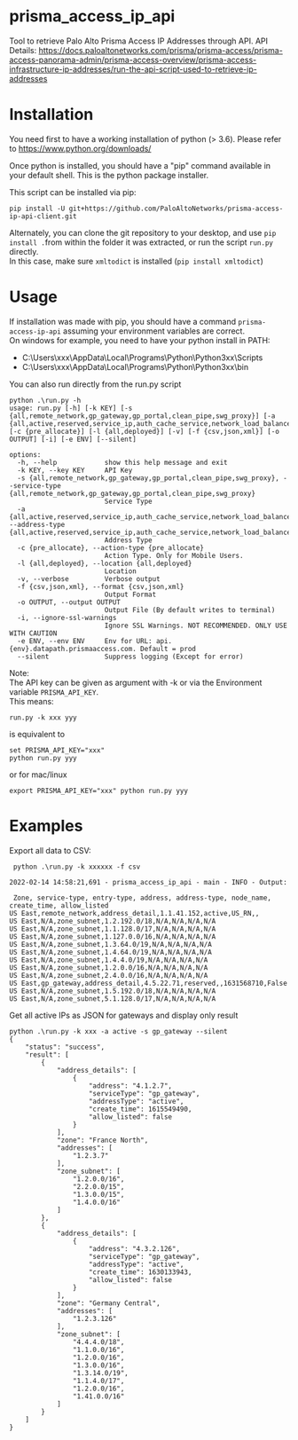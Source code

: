# prisma_access_ip_api
Tool to retrieve Palo Alto Prisma Access IP Addresses through API.
API Details: https://docs.paloaltonetworks.com/prisma/prisma-access/prisma-access-panorama-admin/prisma-access-overview/prisma-access-infrastructure-ip-addresses/run-the-api-script-used-to-retrieve-ip-addresses

# Installation
You need first to have a working installation of python (> 3.6). Please refer to https://www.python.org/downloads/  
  
Once python is installed, you should have a "pip" command available in your default shell. This is the python package installer.

This script can be installed via pip:
```
pip install -U git+https://github.com/PaloAltoNetworks/prisma-access-ip-api-client.git
```

Alternately, you can clone the git repository to your desktop, and use `pip install .`from within the folder it was extracted, or run the script `run.py` directly.  
In this case, make sure `xmltodict` is installed (`pip install xmltodict`)

# Usage
If installation was made with pip, you should have a command `prisma-access-ip-api` assuming your environment variables are correct.  
On windows for example, you need to have your python install in PATH:  
- C:\Users\xxx\AppData\Local\Programs\Python\Python3xx\Scripts
- C:\Users\xxx\AppData\Local\Programs\Python\Python3xx\bin  

You can also run directly from the run.py script

```
python .\run.py -h
usage: run.py [-h] [-k KEY] [-s {all,remote_network,gp_gateway,gp_portal,clean_pipe,swg_proxy}] [-a {all,active,reserved,service_ip,auth_cache_service,network_load_balancer}] [-c {pre_allocate}] [-l {all,deployed}] [-v] [-f {csv,json,xml}] [-o OUTPUT] [-i] [-e ENV] [--silent]

options:
  -h, --help            show this help message and exit
  -k KEY, --key KEY     API Key
  -s {all,remote_network,gp_gateway,gp_portal,clean_pipe,swg_proxy}, --service-type {all,remote_network,gp_gateway,gp_portal,clean_pipe,swg_proxy}
                        Service Type
  -a {all,active,reserved,service_ip,auth_cache_service,network_load_balancer}, --address-type {all,active,reserved,service_ip,auth_cache_service,network_load_balancer}
                        Address Type
  -c {pre_allocate}, --action-type {pre_allocate}
                        Action Type. Only for Mobile Users.
  -l {all,deployed}, --location {all,deployed}
                        Location
  -v, --verbose         Verbose output
  -f {csv,json,xml}, --format {csv,json,xml}
                        Output Format
  -o OUTPUT, --output OUTPUT
                        Output File (By default writes to terminal)
  -i, --ignore-ssl-warnings
                        Ignore SSL Warnings. NOT RECOMMENDED. ONLY USE WITH CAUTION
  -e ENV, --env ENV     Env for URL: api.{env}.datapath.prismaaccess.com. Default = prod
  --silent              Suppress logging (Except for error)
```
Note:  
The API key can be given as argument with -k or via the Environment variable `PRISMA_API_KEY`.  
This means:
```
run.py -k xxx yyy
```
is equivalent to
```
set PRISMA_API_KEY="xxx" 
python run.py yyy
```
or for mac/linux
```
export PRISMA_API_KEY="xxx" python run.py yyy
```
# Examples
Export all data to CSV:
```
 python .\run.py -k xxxxxx -f csv

2022-02-14 14:58:21,691 - prisma_access_ip_api - main - INFO - Output:

 Zone, service-type, entry-type, address, address-type, node_name, create_time, allow_listed
US East,remote_network,address_detail,1.1.41.152,active,US_RN,,
US East,N/A,zone_subnet,1.2.192.0/18,N/A,N/A,N/A,N/A
US East,N/A,zone_subnet,1.1.128.0/17,N/A,N/A,N/A,N/A
US East,N/A,zone_subnet,1.127.0.0/16,N/A,N/A,N/A,N/A
US East,N/A,zone_subnet,1.3.64.0/19,N/A,N/A,N/A,N/A
US East,N/A,zone_subnet,1.4.64.0/19,N/A,N/A,N/A,N/A
US East,N/A,zone_subnet,1.4.4.0/19,N/A,N/A,N/A,N/A
US East,N/A,zone_subnet,1.2.0.0/16,N/A,N/A,N/A,N/A
US East,N/A,zone_subnet,2.4.0.0/16,N/A,N/A,N/A,N/A
US East,gp_gateway,address_detail,4.5.22.71,reserved,,1631568710,False
US East,N/A,zone_subnet,1.5.192.0/18,N/A,N/A,N/A,N/A
US East,N/A,zone_subnet,5.1.128.0/17,N/A,N/A,N/A,N/A
```
Get all active IPs as JSON for gateways and display only result
```
python .\run.py -k xxx -a active -s gp_gateway --silent
{
    "status": "success",
    "result": [
        {
            "address_details": [
                {
                    "address": "4.1.2.7",
                    "serviceType": "gp_gateway",
                    "addressType": "active",
                    "create_time": 1615549490,
                    "allow_listed": false
                }
            ],
            "zone": "France North",
            "addresses": [
                "1.2.3.7"
            ],
            "zone_subnet": [
                "1.2.0.0/16",
                "2.2.0.0/15",
                "1.3.0.0/15",
                "1.4.0.0/16"
            ]
        },
        {
            "address_details": [
                {
                    "address": "4.3.2.126",
                    "serviceType": "gp_gateway",
                    "addressType": "active",
                    "create_time": 1630133943,
                    "allow_listed": false
                }
            ],
            "zone": "Germany Central",
            "addresses": [
                "1.2.3.126"
            ],
            "zone_subnet": [
                "4.4.4.0/18",
                "1.1.0.0/16",
                "1.2.0.0/16",
                "1.3.0.0/16",
                "1.3.14.0/19",
                "1.1.4.0/17",
                "1.2.0.0/16",
                "1.41.0.0/16"
            ]
        }
    ]
}
```

